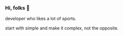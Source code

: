 ### Hi, folks 👋

developer who likes a lot of sports.

start with simple and make it complex, not the opposite.

<!--
**rfaco/rfaco** is a ✨ _special_ ✨ repository because its `README.md` (this file) appears on your GitHub profile.

-->
